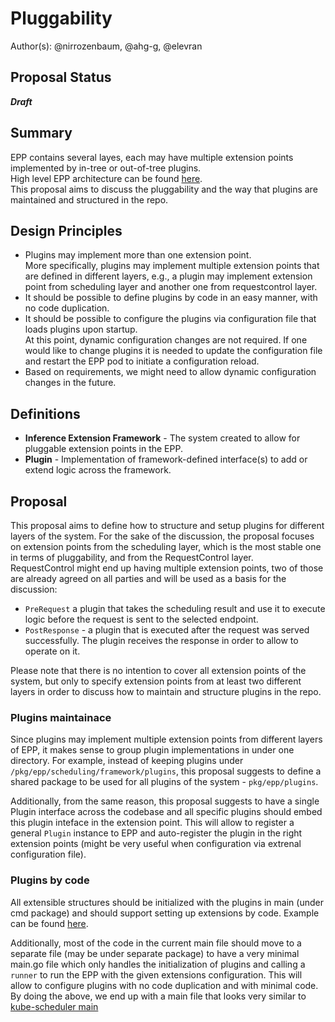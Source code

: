 # Pluggability

Author(s): @nirrozenbaum, @ahg-g, @elevran
## Proposal Status
 ***Draft***

## Summary
EPP contains several layes, each may have multiple extension points implemented by in-tree or out-of-tree plugins.  
High level EPP architecture can be found [here](https://github.com/kubernetes-sigs/gateway-api-inference-extension/tree/main/docs/proposals/0683-epp-architecture-proposal).  
This proposal aims to discuss the pluggability and the way that plugins are maintained and structured in the repo.

## Design Principles
- Plugins may implement more than one extension point.   
More specifically, plugins may implement multiple extension points that are defined in different layers, e.g., a plugin may implement extension point from scheduling layer and another one from requestcontrol layer.
- It should be possible to define plugins by code in an easy manner, with no code duplication.  
- It should be possible to configure the plugins via configuration file that loads plugins upon startup.  
At this point, dynamic configuration changes are not required. If one would like to change plugins it is needed to update the
configuration file and restart the EPP pod to initiate a configuration reload.
- Based on requirements, we might need to allow dynamic configuration changes in the future.  

## Definitions
- **Inference Extension Framework** - The system created to allow for pluggable extension points in the EPP.
- **Plugin** - Implementation of framework-defined interface(s) to add or extend logic across the framework.

## Proposal

This proposal aims to define how to structure and setup plugins for different layers of the system. For the sake of the discussion, the proposal focuses on extension points from the scheduling layer, which is the most stable one in terms of pluggability, and from the RequestControl layer.  
RequestControl might end up having multiple extension points, two of those are already agreed on all parties and will be used as a basis for the discussion:

 - `PreRequest` a plugin that takes the scheduling result and use it to execute logic before the request is sent to the selected endpoint.
- `PostResponse` - a plugin that is executed after the request was served successfully. The plugin receives the response in order to allow to operate on it. 

Please note that there is no intention to cover all extension points of the system, but only to specify extension points from at least two different layers in order to discuss how to maintain and structure plugins in the repo.

### Plugins maintainace
Since plugins may implement multiple extension points from different layers of EPP, it makes sense to group plugin implementations in under one directory. 
For example, instead of keeping plugins under `/pkg/epp/scheduling/framework/plugins`, this proposal suggests to define a shared package to be used for all plugins of the system - `pkg/epp/plugins`.

Additionally, from the same reason, this proposal suggests to have a single Plugin interface across the codebase and all specific plugins should embed this plugin inteface in the extension point. This will allow to register a general `Plugin` instance to EPP and auto-register the plugin in the right extension points (might be very useful when configuration via extrenal configuration file).

### Plugins by code

All extensible structures should be initialized with the plugins in main (under cmd package) and should support setting up extensions by code. Example can be found [here](https://github.com/kubernetes-sigs/gateway-api-inference-extension/blob/main/cmd/epp/main.go#L208-L227).

Additionally, most of the code in the current main file should move to a separate file (may be under separate package) to have a very minimal main.go file which only handles the initialization of plugins and calling a `runner` to run the EPP with the given extensions configuration. This will allow to configure plugins with no code duplication and with minimal code.  
By doing the above, we end up with a main file that looks very similar to [kube-scheduler main](https://github.com/kubernetes/kubernetes/blob/master/cmd/kube-scheduler/scheduler.go#L29-L33) 
